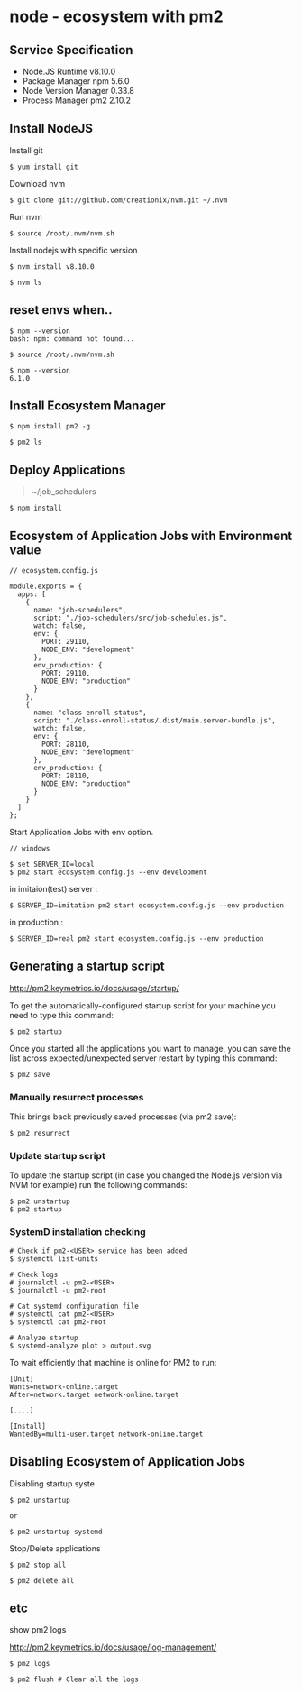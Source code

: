 # node - ecosystem with pm2

## Service Specification

- Node.JS Runtime v8.10.0
- Package Manager npm 5.6.0
- Node Version Manager 0.33.8
- Process Manager pm2 2.10.2

## Install NodeJS

Install git

```
$ yum install git
```

Download nvm

```
$ git clone git://github.com/creationix/nvm.git ~/.nvm
```

Run nvm

```
$ source /root/.nvm/nvm.sh
```

Install nodejs with specific version

```
$ nvm install v8.10.0

$ nvm ls
```

## reset envs when..

```
$ npm --version
bash: npm: command not found...

$ source /root/.nvm/nvm.sh

$ npm --version
6.1.0
```

## Install Ecosystem Manager

```
$ npm install pm2 -g

$ pm2 ls
```

## Deploy Applications

> ~/job_schedulers

```
$ npm install
```

## Ecosystem of Application Jobs with Environment value

```
// ecosystem.config.js

module.exports = {
  apps: [
    {
      name: "job-schedulers",
      script: "./job-schedulers/src/job-schedules.js",
      watch: false,
      env: {
        PORT: 29110,
        NODE_ENV: "development"
      },
      env_production: {
        PORT: 29110,
        NODE_ENV: "production"
      }
    },
    {
      name: "class-enroll-status",
      script: "./class-enroll-status/.dist/main.server-bundle.js",
      watch: false,
      env: {
        PORT: 28110,
        NODE_ENV: "development"
      },
      env_production: {
        PORT: 28110,
        NODE_ENV: "production"
      }
    }
  ]
};

```

Start Application Jobs with env option.

```
// windows 

$ set SERVER_ID=local
$ pm2 start ecosystem.config.js --env development
```

in imitaion(test) server : 

```
$ SERVER_ID=imitation pm2 start ecosystem.config.js --env production
```

in production : 

```
$ SERVER_ID=real pm2 start ecosystem.config.js --env production
```

## Generating a startup script

http://pm2.keymetrics.io/docs/usage/startup/

To get the automatically-configured startup script for your machine you need to type this command:

```
$ pm2 startup
```

Once you started all the applications you want to manage, you can save the list across expected/unexpected server restart by typing this command:

```
$ pm2 save
```

### Manually resurrect processes

This brings back previously saved processes (via pm2 save):

```
$ pm2 resurrect
```

### Update startup script

To update the startup script (in case you changed the Node.js version via NVM for example) run the following commands:

```
$ pm2 unstartup
$ pm2 startup
```

### SystemD installation checking

```
# Check if pm2-<USER> service has been added
$ systemctl list-units

# Check logs
# journalctl -u pm2-<USER>
$ journalctl -u pm2-root

# Cat systemd configuration file
# systemctl cat pm2-<USER>
$ systemctl cat pm2-root

# Analyze startup
$ systemd-analyze plot > output.svg
```

To wait efficiently that machine is online for PM2 to run:

```
[Unit]
Wants=network-online.target
After=network.target network-online.target

[....]

[Install]
WantedBy=multi-user.target network-online.target
```

## Disabling Ecosystem of Application Jobs

Disabling startup syste

```
$ pm2 unstartup

or 

$ pm2 unstartup systemd
```

Stop/Delete applications

```
$ pm2 stop all

$ pm2 delete all
```

## etc

show pm2 logs

http://pm2.keymetrics.io/docs/usage/log-management/

```
$ pm2 logs

$ pm2 flush # Clear all the logs
```
